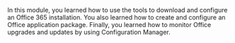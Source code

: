 In this module, you learned how to use the tools to download and configure an Office 365 installation. You also learned how to create and configure an Office application package. Finally, you learned how to monitor Office upgrades and updates by using Configuration Manager.
